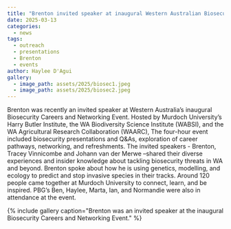 ```yaml
---
title: "Brenton invited speaker at inaugural Western Australian Biosecurity Careers and Networking Event"
date: 2025-03-13
categories:
  - news
tags:
  - outreach
  - presentations
  - Brenton
  - events
author: Haylee D'Agui
gallery:
  - image_path: assets/2025/biosec1.jpeg
  - image_path: assets/2025/biosec2.jpeg
---
```


Brenton was recently an invited speaker at Western Australia’s inaugural Biosecurity Careers and Networking Event. Hosted by Murdoch University’s Harry Butler Institute, the WA Biodiversity Science Institute (WABSI), and the WA Agricultural Research Collaboration (WAARC), The four-hour event included biosecurity presentations and Q&As, exploration of career pathways, networking, and refreshments.
The invited speakers - Brenton, Tracey Vinnicombe and Johann van der Merwe –shared their diverse experiences and insider knowledge about tackling biosecurity threats in WA and beyond. Brenton spoke about how he is using genetics, modelling, and ecology to predict and stop invasive species in their tracks.
Around 120 people came together at Murdoch University to connect, learn, and be inspired. PBG’s Ben, Haylee, Marta, Ian, and Normandie were also in attendance at the event.

{% include gallery caption="Brenton was an invited speaker at the inaugural Biosecurity Careers and Networking Event." %}